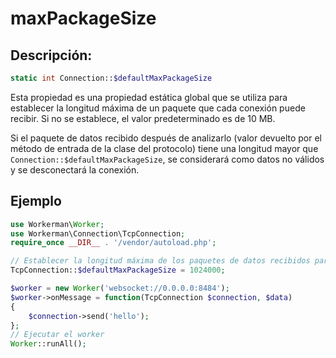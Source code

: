 # maxPackageSize

## Descripción:
```php
static int Connection::$defaultMaxPackageSize
```

Esta propiedad es una propiedad estática global que se utiliza para establecer la longitud máxima de un paquete que cada conexión puede recibir. Si no se establece, el valor predeterminado es de 10 MB.

Si el paquete de datos recibido después de analizarlo (valor devuelto por el método de entrada de la clase del protocolo) tiene una longitud mayor que ```Connection::$defaultMaxPackageSize```, se considerará como datos no válidos y se desconectará la conexión.

## Ejemplo

```php
use Workerman\Worker;
use Workerman\Connection\TcpConnection;
require_once __DIR__ . '/vendor/autoload.php';

// Establecer la longitud máxima de los paquetes de datos recibidos para cada conexión en 1024000 bytes
TcpConnection::$defaultMaxPackageSize = 1024000;

$worker = new Worker('websocket://0.0.0.0:8484');
$worker->onMessage = function(TcpConnection $connection, $data)
{
    $connection->send('hello');
};
// Ejecutar el worker
Worker::runAll();
```
